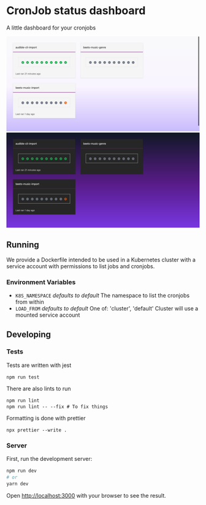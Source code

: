 # CronJob status dashboard

A little dashboard for your cronjobs

![A series of 3 cronjobs with statuses displayed on a light purple background](./screenshot-light.png "Light variant")
![A series of 3 cronjobs with statuses displayed on a dark purple background](./screenshot-dark.png "Dark variant")

## Running

We provide a Dockerfile intended to be used in a Kubernetes cluster with a service account with permissions to list jobs and cronjobs.

### Environment Variables

- `K8S_NAMESPACE` _defaults to default_ The namespace to list the cronjobs from within
- `LOAD_FROM` _defaults to default_ One of: 'cluster', 'default' Cluster will use a mounted service account

## Developing

### Tests

Tests are written with jest

```
npm run test
```

There are also lints to run

```
npm run lint
npm run lint -- --fix # To fix things
```

Formatting is done with prettier

```
npx prettier --write .
```

### Server

First, run the development server:

```bash
npm run dev
# or
yarn dev
```

Open [http://localhost:3000](http://localhost:3000) with your browser to see the result.
